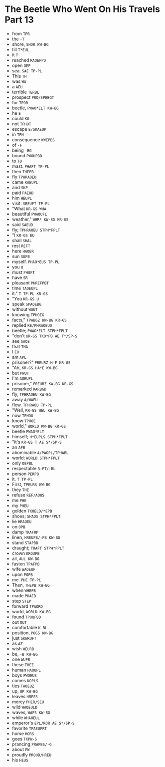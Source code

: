# The Beetle Who Went On His Travels Part 13

* from `TPR`
* the `-T`
* shore, `SHOR KW-BG`
* till `T*EUL`
* it `T`
* reached `RAOEFPD`
* open `OEP`
* sea. `SAE TP-PL`
* This `TH`
* was `WA`
* a `AEU`
* terrible `TERBL`
* prospect `PRO/SPEBGT`
* for `TPOR`
* beetle, `PWAO*ELT KW-BG`
* he `E`
* could `KO`
* not `TPHOT`
* escape `E/SKAEUP`
* in `TPH`
* consequence `KWEPBS`
* of `-F`
* being `-BG`
* bound `PWOUPBD`
* to `TO`
* mast. `PHAFT TP-PL`
* then `THEPB`
* fly `TPHRAOEU`
* came `KAEUPL`
* and `SKP`
* paid `PAEUD`
* him `HEUPL`
* visit. `SREUFT TP-PL`
* "What `KR-GS WHA`
* beautiful `PWAOUFL`
* weather," `WHR* KW-BG KR-GS`
* said `SAEUD`
* fly; `TPHRAOEU STPH*FPLT`
* "I `KR-GS EU`
* shall `SHAL`
* rest `REFT`
* here `HAOER`
* sun `SUPB`
* myself. `PHAO*EUS TP-PL`
* you `U`
* must `PHUFT`
* have `SR`
* pleasant `PHREFPBT`
* time `TAOEUPL`
* it." `T TP-PL KR-GS`
* "You `KR-GS U`
* speak `SPAOEBG`
* without `WOUT`
* knowing `TPHOEG`
* facts," `TPABGZ KW-BG KR-GS`
* replied `RE/PHRAOEUD`
* beetle; `PWAO*ELT STPH*FPLT`
* "don't `KR-GS TKO*PB AE T*/SP-S`
* see `SAOE`
* that `THA`
* I `EU`
* am `APL`
* prisoner?" `PREURZ H-F KR-GS`
* "Ah, `KR-GS HA*E KW-BG`
* but `PWUT`
* I'm `AOEUPL`
* prisoner," `PREURZ KW-BG KR-GS`
* remarked `RARBGD`
* fly, `TPHRAOEU KW-BG`
* away `A/WAEU`
* flew. `TPHRAOU TP-PL`
* "Well, `KR-GS WEL KW-BG`
* now `TPHOU`
* know `TPHOE`
* world," `WORLD KW-BG KR-GS`
* beetle `PWAO*ELT`
* himself; `H*EUPLS STPH*FPLT`
* "it's `KR-GS T AE S*/SP-S`
* an `APB`
* abominable `A/PWOPL/TPHABL`
* world; `WORLD STPH*FPLT`
* only `OEPBL`
* respectable `R-PT/-BL`
* person `PERPB`
* it. `T TP-PL`
* First, `TPEURS KW-BG`
* they `THE`
* refuse `REF/AOUS`
* me `PHE`
* my `PHEU`
* golden `TKOELD/*EPB`
* shoes; `SHAOS STPH*FPLT`
* lie `HRAOEU`
* on `OPB`
* damp `TKAFRP`
* linen, `HREUPB/-PB KW-BG`
* stand `STAPBD`
* draught; `TRAFT STPH*FPLT`
* crown `KROUPB`
* all, `AUL KW-BG`
* fasten `TPAFPB`
* wife `WAOEUF`
* upon `POPB`
* me. `PHE TP-PL`
* Then, `THEPB KW-BG`
* when `WHEPB`
* made `PHAED`
* step `STEP`
* forward `TPAORD`
* world, `WORLD KW-BG`
* found `TPOUPBD`
* out `OUT`
* comfortable `K-BL`
* position, `POGS KW-BG`
* just `SKWRUFT`
* as `AZ`
* wish `WEURB`
* be, `-B KW-BG`
* one `WUPB`
* these `THEZ`
* human `HAOUPL`
* boys `PWOEUS`
* comes `KOPLS`
* ties `TAOEUZ`
* up, `UP KW-BG`
* leaves `HREFS`
* mercy `PHER/SEU`
* wild `WAOEULD`
* waves, `WAFS KW-BG`
* while `WHAOEUL`
* emperor's `EPL/ROR AE S*/SP-S`
* favorite `TPAEUFRT`
* horse `HORS`
* goes `TKPW-S`
* prancing `PRAPBS/-G`
* about `PW`
* proudly `PROUD/HREU`
* his `HEUS`
